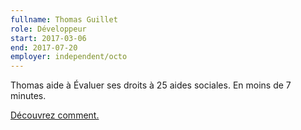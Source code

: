 ```yaml
---
fullname: Thomas Guillet
role: Développeur
start: 2017-03-06
end: 2017-07-20
employer: independent/octo
---
```


Thomas aide à Évaluer ses droits à 25 aides sociales. En moins de 7 minutes.

<a class="ui button cta" href="/startup/mes-aides.html">Découvrez comment.</a>
